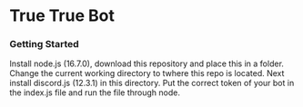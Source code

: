 # True True Bot 
### Getting Started
Install node.js (16.7.0), download this repository and place this in a folder. Change the current working directory to twhere this repo is located. Next install discord.js (12.3.1) in this directory. Put the correct token of your bot in the index.js file and run the file through node.
